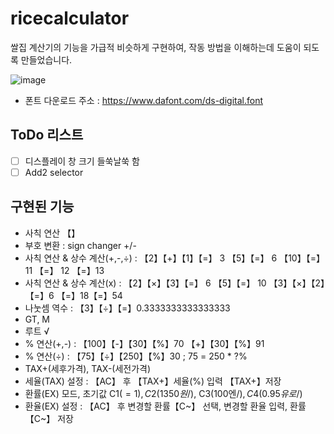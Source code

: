 # ricecalculator
쌀집 계산기의 기능을 가급적 비슷하게 구현하여, 
작동 방법을 이해하는데 도움이 되도록 만들었습니다. 

![image](https://github.com/creeras/ricecalculator/assets/4322821/19074d81-6941-4bd2-a965-09729c338e97)
* 폰트 다운로드 주소 : https://www.dafont.com/ds-digital.font

## ToDo 리스트
- [ ] 디스플레이 창 크기 들쑥날쑥 함
- [ ] Add2 selector

## 구현된 기능
- 사칙 연산 【】
- 부호 변환 : sign changer +/-
- 사칙 연산 & 상수 계산(+,-,÷) : 【2】【+】【1】【=】 3 【5】【=】 6 【10】【=】 11 【=】 12 【=】13
- 사칙 연산 & 상수 계산(x) : 【2】【×】【3】【=】 6 【5】【=】 10 【3】【×】【2】【=】6 【=】18【=】54
- 나눗셈 역수 : 【3】【÷】【=】0.3333333333333333
- GT, M
- 루트 √
- % 연산(+,-) : 【100】【-】【30】【%】70 【+】【30】【%】91 
- % 연산(÷) : 【75】【÷】【250】【%】30 ; 75 = 250 * ?%
- TAX+(세후가격), TAX-(세전가격)
- 세율(TAX) 설정 : 【AC】 후 【TAX+】세율(%) 입력 【TAX+】저장
- 환률(EX) 모드, 초기값 C1($=1), C2(1350원/$), C3(100엔/$), C4(0.95유로/$)
- 환율(EX) 설정 : 【AC】 후 변경할 환률【C~】 선택, 변경할 환율 입력, 환률【C~】 저장


